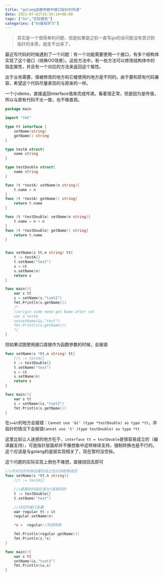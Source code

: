 ```yaml
---
title: "golang函数参数中接口指针的传递"
date: 2021-07-01T16:34:14+08:00
tags: ["Go","实验报告"]
categories: ["Go基础学习"]
---
```


> 其实是一个很简单的问题，但是如果是之前一直写go的话可能没有意识到指针的本质，就走不出来了。

最近写代码的时候遇到了一个问题：有一个功能需要使用一个接口，有多个结构体实现了这个接口（经典OO场景）。这些方法中，有一些方法可以修改结构体中的指定属性，并且有一个对应的方法来返回这个属性。

出于业务需要，值被修改的地方和它被使用的地方是不同的。由于要和原有代码兼容，希望这个代码尽量表现的与原来的一样。

一个小demo，直接返回interface值来完成传递。看着很正常，但是因为是传值，所以与原有代码不太一致，也不够直观。

```go
package main

import "fmt"

type tt interface {
	setName(string)
	getName() string
}

type testA struct{
	name string
}

type testDouble struct{
	name string
}

func (t *testA) setName(n string){
	t.name = n
}
func (t *testA) getName() string{
	return t.name
}

func (t *testDouble) setName(n string){
	t.name = n + n
}
func (t *testDouble) getName() string{
	return t.name
}


func setName(s tt,n string) tt{
	t := testA{}
	t.setName("test")
	s = &t
	s.setName(n)
	return s
}

func main(){
	var s tt
	s = setName(s,"tset2")
	fmt.Println(s.getName())
    /*
    //origin code need get Name after set
	var a testA
	setsetName(&a,"test")
	fmt.Println(a.getName())
    */
}
```

但如果试图使用接口直接作为函数参数的时候，会报错
```go
func setName(s *tt,n string) tt{
	//t := testA{}
	t := testDouble{}
	t.setName("test")
	s = &t
	s.setName(n)
	return s
}

func main(){
	var s tt
	s = setName(&s,"tset2")
	fmt.Println(s.getName())
}

```
在`s=&t`的地方会报错：`Cannot use '&t' (type *testDouble) as type *tt`，非指针的情况下会报错`Cannot use 't' (type testDouble) as type *tt`

这里比较让人迷惑的地方在于，`interface tt = testDouble`是很容易成立的（编译器支持），可是指针层面却并不像想象中这样继续支持，强制转换也是不行的。这个应该是与golang的底层实现相关了，现在暂时没空拆。

这个问题的实际实现上倒也不难想，直接绕回去即可

```go
//s所对应的内容设置完成之后应该能够返回
func setName(s *tt,n string){
	//t := testA{}

	//s里面的内容应该与t是相同的
	t := testDouble{}
	t.setName("test")

	//对应的接口变量
	var regular tt = &t
	regular.setName(n)

	*s =  regular//完成转换

	fmt.Println(regular.getName())
	fmt.Println(s,*s)
}

func main(){
	var s tt
	setName(&s,"tset2")
	fmt.Println(&s,s)
}

```